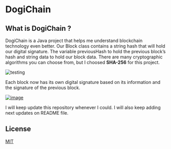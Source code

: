 # DogiChain


## What is DogiChain ?

DogiChain is a Java project that helps me understand blockchain technology even better. Our Block class contains a string hash that will hold our digital signature. The variable previousHash to hold the previous block’s hash and string data to hold our block data. There are many cryptographic algorithms you can choose from, but I choosed **SHA-256** for this project.

![testing](https://miro.medium.com/max/700/1*I6k_gZJ0KRZYR4KU22Okig.gif)

Each block now has its own digital signature based on its information and the signature of the previous block.

 [![image](https://www.linkpicture.com/q/Screen-Shot-2021-09-01-at-23.04.30.png)](https://www.linkpicture.com/view.php?img=LPic612fde6a2b56623509898)

I will keep update this repository whenever I could. I will also keep adding next updates on README file.

## [](https://github.com/dogancanh/kodluyoruzilkrepo#license)License

[MIT](https://choosealicense.com/licenses/mit/)
